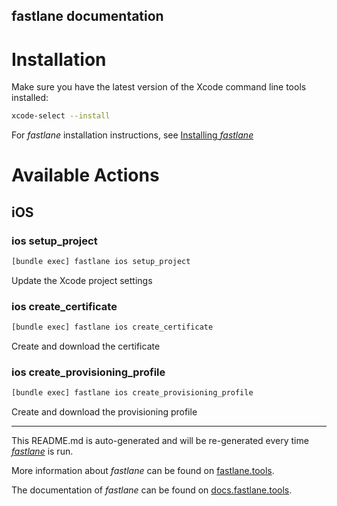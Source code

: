 fastlane documentation
----

# Installation

Make sure you have the latest version of the Xcode command line tools installed:

```sh
xcode-select --install
```

For _fastlane_ installation instructions, see [Installing _fastlane_](https://docs.fastlane.tools/#installing-fastlane)

# Available Actions

## iOS

### ios setup_project

```sh
[bundle exec] fastlane ios setup_project
```

Update the Xcode project settings

### ios create_certificate

```sh
[bundle exec] fastlane ios create_certificate
```

Create and download the certificate

### ios create_provisioning_profile

```sh
[bundle exec] fastlane ios create_provisioning_profile
```

Create and download the provisioning profile

----

This README.md is auto-generated and will be re-generated every time [_fastlane_](https://fastlane.tools) is run.

More information about _fastlane_ can be found on [fastlane.tools](https://fastlane.tools).

The documentation of _fastlane_ can be found on [docs.fastlane.tools](https://docs.fastlane.tools).
